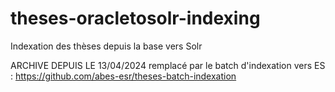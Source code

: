 # theses-oracletosolr-indexing
Indexation des thèses depuis la base vers Solr

ARCHIVE DEPUIS LE 13/04/2024
remplacé par le batch d'indexation vers ES : https://github.com/abes-esr/theses-batch-indexation
